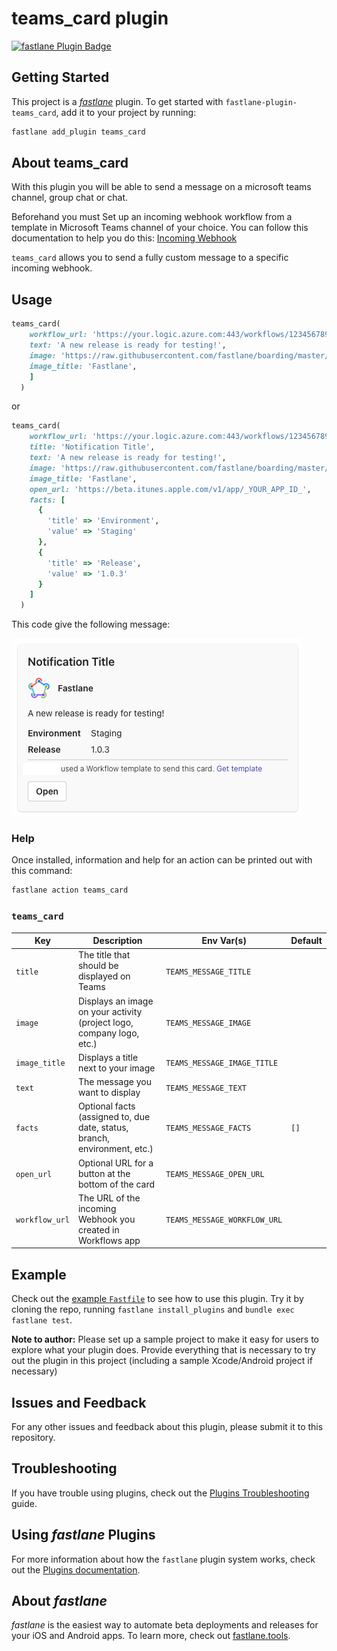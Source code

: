 # teams_card plugin

[![fastlane Plugin Badge](https://rawcdn.githack.com/fastlane/fastlane/master/fastlane/assets/plugin-badge.svg)](https://rubygems.org/gems/fastlane-plugin-teams_card)

## Getting Started

This project is a [_fastlane_](https://github.com/fastlane/fastlane) plugin. To get started with `fastlane-plugin-teams_card`, add it to your project by running:

```bash
fastlane add_plugin teams_card
```

## About teams_card

With this plugin you will be able to send a message on a microsoft teams channel, group chat or chat.

Beforehand you must Set up an incoming webhook workflow from a template in Microsoft Teams channel of your choice. You can follow this documentation to help you do this: [Incoming Webhook](https://support.microsoft.com/en-us/office/create-incoming-webhooks-with-workflows-for-microsoft-teams-8ae491c7-0394-4861-ba59-055e33f75498)

`teams_card` allows you to send a fully custom message to a specific incoming webhook.

## Usage

```ruby
teams_card(
    workflow_url: 'https://your.logic.azure.com:443/workflows/1234567890',
    text: 'A new release is ready for testing!',
    image: 'https://raw.githubusercontent.com/fastlane/boarding/master/app/assets/images/fastlane.png',
    image_title: 'Fastlane',
    ]
  )
```

or

```ruby
teams_card(
    workflow_url: 'https://your.logic.azure.com:443/workflows/1234567890',
    title: 'Notification Title',
    text: 'A new release is ready for testing!',
    image: 'https://raw.githubusercontent.com/fastlane/boarding/master/app/assets/images/fastlane.png',
    image_title: 'Fastlane',
    open_url: 'https://beta.itunes.apple.com/v1/app/_YOUR_APP_ID_',
    facts: [
      {
        'title' => 'Environment',
        'value' => 'Staging'
      },
      {
        'title' => 'Release',
        'value' => '1.0.3'
      }
    ]
  )
```

This code give the following message:

<img src="screenshots/1.png">

### Help

Once installed, information and help for an action can be printed out with this command:

```bash
fastlane action teams_card
```

### `teams_card`

| Key         | Description                                        | Env Var(s)                | Default |
|-------------|----------------------------------------------------|---------------------------|---------|
| `title`     | The title that should be displayed on Teams         | `TEAMS_MESSAGE_TITLE`     |         |
| `image`     | Displays an image on your activity (project logo, company logo, etc.) | `TEAMS_MESSAGE_IMAGE` |         |
| `image_title` | Displays a title next to your image               | `TEAMS_MESSAGE_IMAGE_TITLE` |       |
| `text`      | The message you want to display                     | `TEAMS_MESSAGE_TEXT`      |         |
| `facts`     | Optional facts (assigned to, due date, status, branch, environment, etc.) | `TEAMS_MESSAGE_FACTS` | `[]`    |
| `open_url`  | Optional URL for a button at the bottom of the card | `TEAMS_MESSAGE_OPEN_URL`  |         |
| `workflow_url` | The URL of the incoming Webhook you created in Workflows app | `TEAMS_MESSAGE_WORKFLOW_URL` | |


## Example

Check out the [example `Fastfile`](fastlane/Fastfile) to see how to use this plugin. Try it by cloning the repo, running `fastlane install_plugins` and `bundle exec fastlane test`.

**Note to author:** Please set up a sample project to make it easy for users to explore what your plugin does. Provide everything that is necessary to try out the plugin in this project (including a sample Xcode/Android project if necessary)

## Issues and Feedback

For any other issues and feedback about this plugin, please submit it to this repository.

## Troubleshooting

If you have trouble using plugins, check out the [Plugins Troubleshooting](https://docs.fastlane.tools/plugins/plugins-troubleshooting/) guide.

## Using _fastlane_ Plugins

For more information about how the `fastlane` plugin system works, check out the [Plugins documentation](https://docs.fastlane.tools/plugins/create-plugin/).

## About _fastlane_

_fastlane_ is the easiest way to automate beta deployments and releases for your iOS and Android apps. To learn more, check out [fastlane.tools](https://fastlane.tools).
